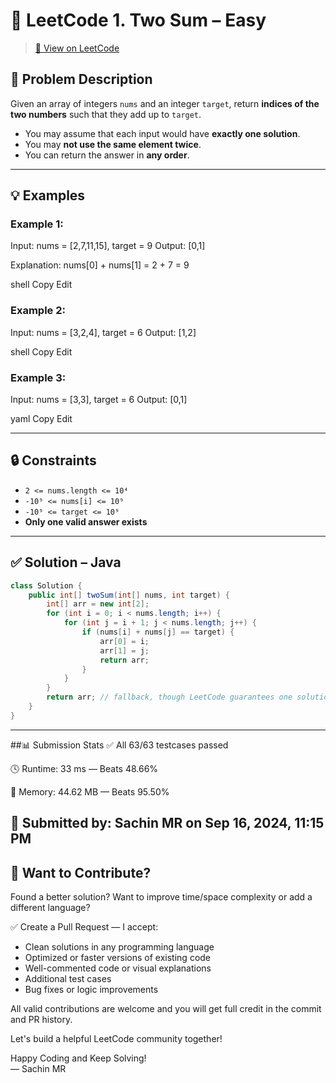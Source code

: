# 🧮 LeetCode 1. Two Sum – Easy

> [🔗 View on LeetCode](https://leetcode.com/problems/two-sum)

## 📝 Problem Description

Given an array of integers `nums` and an integer `target`, return **indices of the two numbers** such that they add up to `target`.

- You may assume that each input would have **exactly one solution**.
- You may **not use the same element twice**.
- You can return the answer in **any order**.

---

## 💡 Examples

### Example 1:
Input: nums = [2,7,11,15], target = 9
Output: [0,1]

Explanation: nums[0] + nums[1] = 2 + 7 = 9

shell
Copy
Edit

### Example 2:
Input: nums = [3,2,4], target = 6
Output: [1,2]

shell
Copy
Edit

### Example 3:
Input: nums = [3,3], target = 6
Output: [0,1]

yaml
Copy
Edit

---

## 🔒 Constraints
- `2 <= nums.length <= 10⁴`
- `-10⁹ <= nums[i] <= 10⁹`
- `-10⁹ <= target <= 10⁹`
- **Only one valid answer exists**

---

## ✅ Solution – Java

```java
class Solution {
    public int[] twoSum(int[] nums, int target) {
        int[] arr = new int[2];
        for (int i = 0; i < nums.length; i++) {
            for (int j = i + 1; j < nums.length; j++) {
                if (nums[i] + nums[j] == target) {
                    arr[0] = i;
                    arr[1] = j;
                    return arr;
                }
            }
        }
        return arr; // fallback, though LeetCode guarantees one solution
    }
}
````
---
##📊 Submission Stats
✅ All 63/63 testcases passed

🕓 Runtime: 33 ms — Beats 48.66%

🧠 Memory: 44.62 MB — Beats 95.50%

📅 Submitted by: Sachin MR on Sep 16, 2024, 11:15 PM
---
## 🤝 Want to Contribute?

Found a better solution? Want to improve time/space complexity or add a different language?

✅ Create a Pull Request — I accept:

- Clean solutions in any programming language
- Optimized or faster versions of existing code
- Well-commented code or visual explanations
- Additional test cases
- Bug fixes or logic improvements

All valid contributions are welcome and you will get full credit in the commit and PR history.

Let's build a helpful LeetCode community together!

Happy Coding and Keep Solving!  
— Sachin MR
